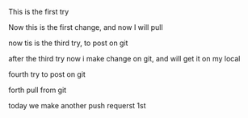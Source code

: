 This is the first try


Now this is the first change, and now I will pull


now tis is the third try, to post on git

after the third try now i make change on git, and will get it on my local


fourth try to post on git

forth pull from git

today we make another push requerst 1st
